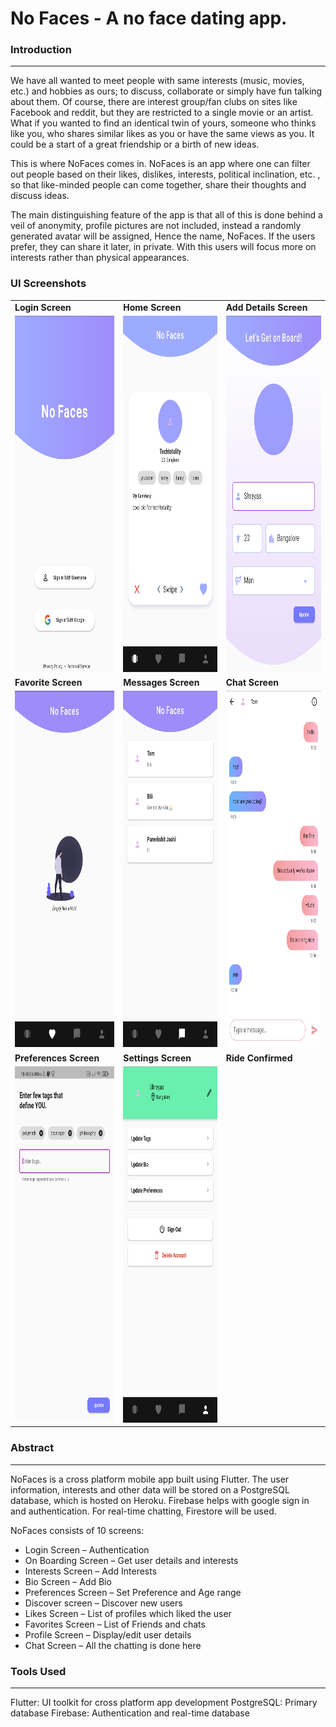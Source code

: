 # No Faces - A no face dating app.

### Introduction
---

We have all wanted to meet people with same interests (music, movies, etc.) and
hobbies as ours; to discuss, collaborate or simply have fun talking about them.
Of course, there are interest group/fan clubs on sites like Facebook and reddit, but
they are restricted to a single movie or an artist. What if you wanted to find an
identical twin of yours, someone who thinks like you, who shares similar likes as you
or have the same views as you. It could be a start of a great friendship or a birth of
new ideas.


This is where NoFaces comes in. NoFaces is an app where one can filter out people
based on their likes, dislikes, interests, political inclination, etc. , so that like-minded
people can come together, share their thoughts and discuss ideas. 

The main distinguishing feature of the app is that all of this is done behind a veil of
anonymity, profile pictures are not included, instead a randomly generated avatar will
be assigned, Hence the name, NoFaces. If the users prefer, they can share it later, in
private. With this users will focus more on interests rather than physical appearances.


### UI Screenshots

<p align="center">	
<table>
	
  <tr>
	  <td><b>Login Screen</b></td>
	  <td><b>Home Screen</b></td>
	  <td><b>Add Details Screen</b></td>
  </tr>
  <tr>
    <td><img src="https://github.com/TheGreatFellow/NoFaces/blob/main/Screens/LoginScreen.jpg" width=320 height=570></td>
    <td><img src="https://github.com/TheGreatFellow/NoFaces/blob/main/Screens/mainScreen.jpg" width=320 height=570></td>
    <td><img src="https://github.com/TheGreatFellow/NoFaces/blob/main/Screens/DetailScreen.jpg" width=320 height=570></td>
  </tr>
		
  <tr>
	  <td><b>Favorite Screen</b></td>
	  <td><b>Messages Screen</b></td>
	  <td><b>Chat Screen</b></td>
  </tr>
  
	
  <tr>
    <td><img src="https://github.com/TheGreatFellow/NoFaces/blob/main/Screens/FavoriteScreen.jpg" width=320 height=570></td>
    <td><img src="https://github.com/TheGreatFellow/NoFaces/blob/main/Screens/MessagesScreen.jpg" width=320 height=570></td>
    <td><img src="https://github.com/TheGreatFellow/NoFaces/blob/main/Screens/ChatScreen.jpg" width=320 height=570></td>
  </tr>	
		
  <tr>
	  <td><b>Preferences Screen</b></td>
	  <td><b>Settings Screen</b></td>
	  <td><b>Ride Confirmed</b></td>
  </tr>
  <tr>
    <td><img src="https://github.com/TheGreatFellow/NoFaces/blob/main/Screens/tags.jpg" width=320 height=570></td>	
    <td><img src="https://github.com/TheGreatFellow/NoFaces/blob/main/Screens/SettingScreen.jpg" width=320 height=570></td>

    
  </tr>	
 </table>	
</p>


### Abstract
---

NoFaces is a cross platform mobile app built using Flutter. The user information,
interests and other data will be stored on a PostgreSQL database, which is hosted on
Heroku. Firebase helps with google sign in and authentication. For real-time chatting,
Firestore will be used.


NoFaces consists of 10 screens:
- Login Screen       – Authentication
- On Boarding Screen – Get user details and interests
- Interests Screen   – Add Interests
- Bio Screen         – Add Bio
- Preferences Screen – Set Preference and Age range
- Discover screen    – Discover new users
- Likes Screen       – List of profiles which liked the user
- Favorites Screen   – List of Friends and chats
- Profile Screen     – Display/edit user details
- Chat Screen        – All the chatting is done here

### Tools Used
---

Flutter: UI toolkit for cross platform app development
PostgreSQL: Primary database
Firebase: Authentication and real-time database
